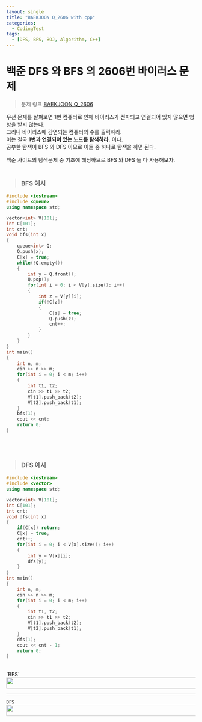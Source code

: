 ```yaml
---
layout: single
title: "BAEKJOON Q_2606 with cpp"
categories:
  - CodingTest
tags:
  - [DFS, BFS, BOJ, Algorithm, C++]
---
```


# 백준 DFS 와 BFS 의 2606번 바이러스 문제
> 문제 링크
> [BAEKJOON Q_2606](https://www.acmicpc.net/problem/2606)

우선 문제를 살펴보면 1번 컴퓨터로 인해 바이러스가 전파되고 연결되어 있지 않으면 영향을 받지 않는다. <br>
그러니 바이러스에 감염되는 컴퓨터의 수를 출력하라. <br>
이는 결국 **1번과 연결되어 있는 노드를 탐색하라.** 이다.<br>
공부한 탐색이 BFS 와 DFS 이므로 이들 중 하나로 탐색을 하면 된다.<br>

백준 사이트의 탐색문제 중 기초에 해당하므로 BFS 와 DFS 둘 다 사용해보자.<br><br>

> ### BFS 예시
```C++
#include <iostream>
#include <queue>
using namespace std;

vector<int> V[101];
int C[101];
int cnt;
void bfs(int x)
{
    queue<int> Q;
    Q.push(x);
    C[x] = true;
    while(!Q.empty())
    {
        int y = Q.front();
        Q.pop();
        for(int i = 0; i < V[y].size(); i++)
        {
            int z = V[y][i];
            if(!C[z])
            {
                C[z] = true;
                Q.push(z);
                cnt++;
            }
        }
    }
}
int main()
{
    int n, m;
    cin >> n >> m;
    for(int i = 0; i < m; i++)
    {
        int t1, t2;
        cin >> t1 >> t2;
        V[t1].push_back(t2);
        V[t2].push_back(t1);
    }
    bfs(1);
    cout << cnt;
    return 0;
}
```
<br><br>
> ### DFS 예시
```C++
#include <iostream>
#include <vector>
using namespace std;

vector<int> V[101];
int C[101];
int cnt;
void dfs(int x)
{
    if(C[x]) return;
    C[x] = true;
    cnt++;
    for(int i = 0; i < V[x].size(); i++)
    {
        int y = V[x][i];
        dfs(y);
    }
}
int main()
{
    int n, m;
    cin >> n >> m;
    for(int i = 0; i < m; i++)
    {
        int t1, t2;
        cin >> t1 >> t2;
        V[t1].push_back(t2);
        V[t2].push_back(t1);
    }
    dfs(1);
    cout << cnt - 1;
    return 0;
}
```
<br>
`BFS`
<img src="https://user-images.githubusercontent.com/87271529/166417628-e62552d0-18a8-4b3a-8c34-189e95d37a0b.png" width = "700" height = "30"> 

***

`DFS`
<img src="https://user-images.githubusercontent.com/87271529/166417661-35056f8f-754c-4098-9f7d-1437ecd0f9f8.png" width = "700" height = "30">
